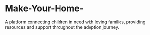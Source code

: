 # Make-Your-Home-
A platform connecting children in need with loving families, providing resources and support throughout the adoption journey.
